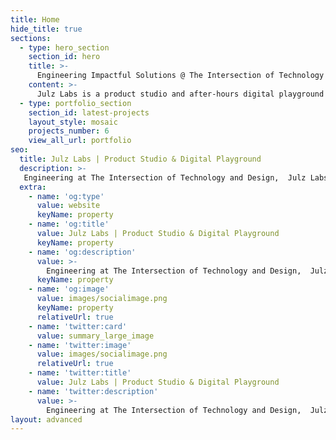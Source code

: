```yaml
---
title: Home
hide_title: true
sections:
  - type: hero_section
    section_id: hero
    title: >-
      Engineering Impactful Solutions @ The Intersection of Technology & Design.
    content: >-
      Julz Labs is a product studio and after-hours digital playground by [Stephen Ajulu](https://stephenajulu.netlify.app).
  - type: portfolio_section
    section_id: latest-projects
    layout_style: mosaic 
    projects_number: 6
    view_all_url: portfolio
seo:
  title: Julz Labs | Product Studio & Digital Playground
  description: >-
   Engineering at The Intersection of Technology and Design,  Julz Labs is a product studio and after-hours digital playground by Stephen Ajulu.
  extra:
    - name: 'og:type'
      value: website
      keyName: property
    - name: 'og:title'
      value: Julz Labs | Product Studio & Digital Playground
      keyName: property
    - name: 'og:description'
      value: >-
        Engineering at The Intersection of Technology and Design,  Julz Labs is a product studio and after-hours digital playground by Stephen Ajulu.
      keyName: property
    - name: 'og:image'
      value: images/socialimage.png
      keyName: property
      relativeUrl: true
    - name: 'twitter:card'
      value: summary_large_image
    - name: 'twitter:image'
      value: images/socialimage.png
      relativeUrl: true
    - name: 'twitter:title'
      value: Julz Labs | Product Studio & Digital Playground
    - name: 'twitter:description'
      value: >-
        Engineering at The Intersection of Technology and Design,  Julz Labs is a product studio and after-hours digital playground by Stephen Ajulu.
layout: advanced
---
```

